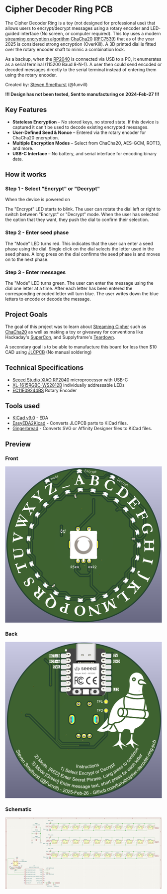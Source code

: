 # Cipher Decoder Ring PCB

The Cipher Decoder Ring is a toy (not designed for professional use) that allows users to encrypt/decrypt messages using a rotary encoder and LED-guided interface (No screen, or computer required). This toy uses a modern [streaming encryption algorithm](https://en.wikipedia.org/wiki/Stream_cipher) [ChaCha20](https://en.wikipedia.org/wiki/Salsa20#ChaCha_variant) ([RFC7539](https://datatracker.ietf.org/doc/html/rfc7539)) that as of the year 2025 is considered strong encryption (OverKill). A 3D printed dial is fitted over the rotary encoder shaft to mimic a combination lock.

As a backup, when the [RP2040](https://www.raspberrypi.com/products/rp2040/) is connected via USB to a PC, it enumerates as a serial terminal (115200 Baud 8-N-1). A user then could send encoded or decoded messages directly to the serial terminal instead of entering them using the rotary encoder.

Created by: [Steven Smethurst](https://blog.abluestar.com/about) (@funvill)

**!!! Design has not been tested, Sent to manufacturing on 2024-Feb-27 !!!**

## Key Features

- **Stateless Encryption** – No stored keys, no stored state. If this device is captured it can't be used to decode existing encrypted messages.
- **User-Defined Seed & Nonce** – Entered via the rotary encoder for ChaCha20 encryption.
- **Multiple Encryption Modes** – Select from ChaCha20, AES-GCM, ROT13, and more.
- **USB-C Interface** – No battery, and serial interface for encoding binary data.

## How it works

### Step 1 - Select "Encrypt" or "Decrypt"

When the device is powered on

The "Encrypt" LED starts to blink. The user can rotate the dial left or right to switch between "Encrypt" or "Decrypt" mode. When the user has selected the option that they want, they push the dial to confirm their selection.

### Step 2 - Enter seed phase

The "Mode" LED turns red. This indicates that the user can enter a seed phase using the dial. Single click on the dial selects the letter used in the seed phase. A long press on the dial confirms the seed phase is and moves on to the next phase.

### Step 3 - Enter messages

The "Mode" LED turns green. The user can enter the message using the dial one letter at a time. After each letter has been entered the corresponding encoded letter will turn blue. The user writes down the blue letters to encode or decode the message.

## Project Goals

The goal of this project was to learn about [Streaming Cipher](https://en.wikipedia.org/wiki/Stream_cipher) such as [ChaCha20](https://en.wikipedia.org/wiki/Salsa20#ChaCha_variant) as well as making a toy or giveaway for conventions like Hackaday's [SuperCon](https://hackaday.io/superconference/), and Supplyframe's [Teardown](https://www.crowdsupply.com/teardown/).

A secondary goal is to be able to manufacture this board for less then $10 CAD using [JLCPCB](https://jlcpcb.com/) (No manual soldering)

## Technical Specifications

- [Seeed Studio XIAO RP2040](https://wiki.seeedstudio.com/XIAO-RP2040/) microprocessor with USB-C
- [XL-1615RGBC-WS2812B](https://jlcpcb.com/partdetail/XINGLIGHT-XL_1615RGBCWS2812B/C5349954) Individually addressable LEDs
- [EC11E09244BS](https://tech.alpsalpine.com/e/products/detail/EC11E09244BS/) Rotary Encoder

## Tools used

- [KiCad v9.0](https://www.kicad.org/) - EDA
- [EasyEDA2Kicad](https://github.com/uPesy/easyeda2kicad.py) - Converts JLCPCB parts to KiCad files.
- [Gingerbread](https://gingerbread.wntr.dev/index.html) - Converts SVG or Affinity Designer files to KiCad files.

## Preview

### Front

![Preview-front](https://github.com/funvill/cipher-decoder-ring-pcb/blob/main/preview-front.png?raw=true)

### Back

![Preview-back](https://github.com/funvill/cipher-decoder-ring-pcb/blob/main/preview-back.png?raw=true)

### Schematic

![Preview-back](https://github.com/funvill/cipher-decoder-ring-pcb/blob/main/preview-schematic.png?raw=true)
